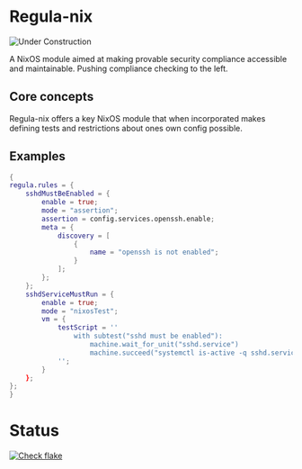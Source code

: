 # Regula-nix

![Under Construction](https://img.shields.io/badge/Under_Construction-%E2%9A%A0%EF%B8%8F-%23E65100?style=for-the-badge&logo=warning&logoColor=%23BF360C&labelColor=%23E65100)

A NixOS module aimed at making provable security compliance accessible and maintainable.
Pushing compliance checking to the left.

## Core concepts

Regula-nix offers a key NixOS module that when incorporated makes defining tests and restrictions about ones own config possible.


## Examples
```nix
{
regula.rules = {
    sshdMustBeEnabled = {
        enable = true;
        mode = "assertion";
        assertion = config.services.openssh.enable;
        meta = {
            discovery = [
                {
                    name = "openssh is not enabled";
                }
            ];
        };
    };
    sshdServiceMustRun = {
        enable = true;
        mode = "nixosTest";
        vm = {
            testScript = ''
                with subtest("sshd must be enabled"):
                    machine.wait_for_unit("sshd.service")
                    machine.succeed("systemctl is-active -q sshd.service")
            '';
        }
    };
};
}
```
# Status

[![Check flake](https://github.com/JeremiahSecrist/regula-nix/actions/workflows/checks.yml/badge.svg)](https://github.com/JeremiahSecrist/regula-nix/actions/workflows/checks.yml)
